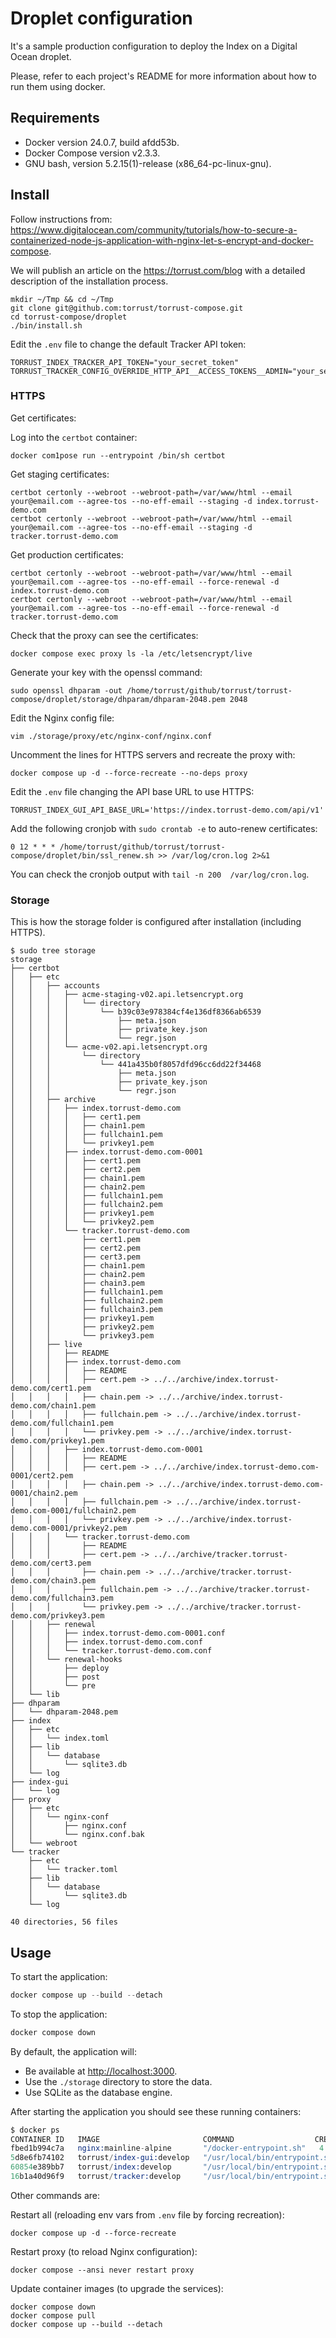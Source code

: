 # Droplet configuration

It's a sample production configuration to deploy the Index on a Digital Ocean droplet.

Please, refer to each project's README for more information about how to run them using docker.

## Requirements

- Docker version 24.0.7, build afdd53b.
- Docker Compose version v2.3.3.
- GNU bash, version 5.2.15(1)-release (x86_64-pc-linux-gnu).

## Install

Follow instructions from: <https://www.digitalocean.com/community/tutorials/how-to-secure-a-containerized-node-js-application-with-nginx-let-s-encrypt-and-docker-compose>.

We will publish an article on the <https://torrust.com/blog> with a detailed description of
the installation process.

```console
mkdir ~/Tmp && cd ~/Tmp
git clone git@github.com:torrust/torrust-compose.git
cd torrust-compose/droplet
./bin/install.sh
```

Edit the `.env` file to change the default Tracker API token:

```console
TORRUST_INDEX_TRACKER_API_TOKEN="your_secret_token"
TORRUST_TRACKER_CONFIG_OVERRIDE_HTTP_API__ACCESS_TOKENS__ADMIN="your_secret_token"
```

### HTTPS

Get certificates:

Log into the `certbot` container:

```console
docker com1pose run --entrypoint /bin/sh certbot
```

Get staging certificates:

```console
certbot certonly --webroot --webroot-path=/var/www/html --email your@email.com --agree-tos --no-eff-email --staging -d index.torrust-demo.com
certbot certonly --webroot --webroot-path=/var/www/html --email your@email.com --agree-tos --no-eff-email --staging -d tracker.torrust-demo.com
```

Get production certificates:

```console
certbot certonly --webroot --webroot-path=/var/www/html --email your@email.com --agree-tos --no-eff-email --force-renewal -d index.torrust-demo.com
certbot certonly --webroot --webroot-path=/var/www/html --email your@email.com --agree-tos --no-eff-email --force-renewal -d tracker.torrust-demo.com
```

Check that the proxy can see the certificates:

```console
docker compose exec proxy ls -la /etc/letsencrypt/live
```

Generate your key with the openssl command:

```console
sudo openssl dhparam -out /home/torrust/github/torrust/torrust-compose/droplet/storage/dhparam/dhparam-2048.pem 2048
```

Edit the Nginx config file:

```console
vim ./storage/proxy/etc/nginx-conf/nginx.conf
```

Uncomment the lines for HTTPS servers and recreate the proxy with:

```console
docker compose up -d --force-recreate --no-deps proxy
```

Edit the `.env` file changing the API base URL to use HTTPS:

```console
TORRUST_INDEX_GUI_API_BASE_URL='https://index.torrust-demo.com/api/v1'
```

Add the following cronjob with `sudo crontab -e` to auto-renew certificates:

```text
0 12 * * * /home/torrust/github/torrust/torrust-compose/droplet/bin/ssl_renew.sh >> /var/log/cron.log 2>&1
```

You can check the cronjob output with `tail -n 200  /var/log/cron.log`.

### Storage

This is how the storage folder is configured after installation (including HTTPS).

```console
$ sudo tree storage
storage
├── certbot
│   ├── etc
│   │   ├── accounts
│   │   │   ├── acme-staging-v02.api.letsencrypt.org
│   │   │   │   └── directory
│   │   │   │       └── b39c03e978384cf4e136df8366ab6539
│   │   │   │           ├── meta.json
│   │   │   │           ├── private_key.json
│   │   │   │           └── regr.json
│   │   │   └── acme-v02.api.letsencrypt.org
│   │   │       └── directory
│   │   │           └── 441a435b0f8057dfd96cc6dd22f34468
│   │   │               ├── meta.json
│   │   │               ├── private_key.json
│   │   │               └── regr.json
│   │   ├── archive
│   │   │   ├── index.torrust-demo.com
│   │   │   │   ├── cert1.pem
│   │   │   │   ├── chain1.pem
│   │   │   │   ├── fullchain1.pem
│   │   │   │   └── privkey1.pem
│   │   │   ├── index.torrust-demo.com-0001
│   │   │   │   ├── cert1.pem
│   │   │   │   ├── cert2.pem
│   │   │   │   ├── chain1.pem
│   │   │   │   ├── chain2.pem
│   │   │   │   ├── fullchain1.pem
│   │   │   │   ├── fullchain2.pem
│   │   │   │   ├── privkey1.pem
│   │   │   │   └── privkey2.pem
│   │   │   └── tracker.torrust-demo.com
│   │   │       ├── cert1.pem
│   │   │       ├── cert2.pem
│   │   │       ├── cert3.pem
│   │   │       ├── chain1.pem
│   │   │       ├── chain2.pem
│   │   │       ├── chain3.pem
│   │   │       ├── fullchain1.pem
│   │   │       ├── fullchain2.pem
│   │   │       ├── fullchain3.pem
│   │   │       ├── privkey1.pem
│   │   │       ├── privkey2.pem
│   │   │       └── privkey3.pem
│   │   ├── live
│   │   │   ├── README
│   │   │   ├── index.torrust-demo.com
│   │   │   │   ├── README
│   │   │   │   ├── cert.pem -> ../../archive/index.torrust-demo.com/cert1.pem
│   │   │   │   ├── chain.pem -> ../../archive/index.torrust-demo.com/chain1.pem
│   │   │   │   ├── fullchain.pem -> ../../archive/index.torrust-demo.com/fullchain1.pem
│   │   │   │   └── privkey.pem -> ../../archive/index.torrust-demo.com/privkey1.pem
│   │   │   ├── index.torrust-demo.com-0001
│   │   │   │   ├── README
│   │   │   │   ├── cert.pem -> ../../archive/index.torrust-demo.com-0001/cert2.pem
│   │   │   │   ├── chain.pem -> ../../archive/index.torrust-demo.com-0001/chain2.pem
│   │   │   │   ├── fullchain.pem -> ../../archive/index.torrust-demo.com-0001/fullchain2.pem
│   │   │   │   └── privkey.pem -> ../../archive/index.torrust-demo.com-0001/privkey2.pem
│   │   │   └── tracker.torrust-demo.com
│   │   │       ├── README
│   │   │       ├── cert.pem -> ../../archive/tracker.torrust-demo.com/cert3.pem
│   │   │       ├── chain.pem -> ../../archive/tracker.torrust-demo.com/chain3.pem
│   │   │       ├── fullchain.pem -> ../../archive/tracker.torrust-demo.com/fullchain3.pem
│   │   │       └── privkey.pem -> ../../archive/tracker.torrust-demo.com/privkey3.pem
│   │   ├── renewal
│   │   │   ├── index.torrust-demo.com-0001.conf
│   │   │   ├── index.torrust-demo.com.conf
│   │   │   └── tracker.torrust-demo.com.conf
│   │   └── renewal-hooks
│   │       ├── deploy
│   │       ├── post
│   │       └── pre
│   └── lib
├── dhparam
│   └── dhparam-2048.pem
├── index
│   ├── etc
│   │   └── index.toml
│   ├── lib
│   │   └── database
│   │       └── sqlite3.db
│   └── log
├── index-gui
│   └── log
├── proxy
│   ├── etc
│   │   └── nginx-conf
│   │       ├── nginx.conf
│   │       └── nginx.conf.bak
│   └── webroot
└── tracker
    ├── etc
    │   └── tracker.toml
    ├── lib
    │   └── database
    │       └── sqlite3.db
    └── log

40 directories, 56 files
```

## Usage

To start the application:

```s
docker compose up --build --detach
```

To stop the application:

```s
docker compose down
```

By default, the application will:

- Be available at <http://localhost:3000>.
- Use the `./storage` directory to store the data.
- Use SQLite as the database engine.

After starting the application you should see these running containers:

```s
$ docker ps
CONTAINER ID   IMAGE                       COMMAND                  CREATED         STATUS                   PORTS                                                                                                                                       NAMES
fbed1b994c7a   nginx:mainline-alpine       "/docker-entrypoint.sh"   4 minutes ago   Up 4 minutes             0.0.0.0:80->80/tcp, :::80->80/tcp, 0.0.0.0:443->443/tcp, :::443->443/tcp                                                                    proxy
5d8e6fb74102   torrust/index-gui:develop   "/usr/local/bin/entrypoint.sh"   4 minutes ago   Up 4 minutes (healthy)   0.0.0.0:3000->3000/tcp, :::3000->3000/tcp                                                                                                   index-gui
60854e389bb7   torrust/index:develop       "/usr/local/bin/entrypoint.sh"   4 minutes ago   Up 4 minutes (healthy)   0.0.0.0:3001->3001/tcp, :::3001->3001/tcp                                                                                                   index
16b1a40d96f9   torrust/tracker:develop     "/usr/local/bin/entrypoint.sh"   4 minutes ago   Up 4 minutes (healthy)   0.0.0.0:1212->1212/tcp, :::1212->1212/tcp, 0.0.0.0:7070->7070/tcp, :::7070->7070/tcp, 1313/tcp, 0.0.0.0:6969->6969/udp, :::6969->6969/udp   tracker
```

Other commands are:

Restart all (reloading env vars from `.env` file by forcing recreation):

```console
docker compose up -d --force-recreate
```

Restart proxy (to reload Nginx configuration):

```console
docker compose --ansi never restart proxy
```

Update container images (to upgrade the services):

```console
docker compose down
docker compose pull
docker compose up --build --detach
```
